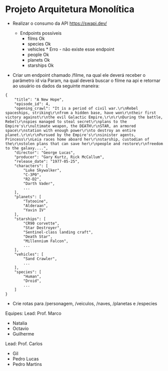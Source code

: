# Projeto Arquitetura Monolítica

- Realizar o consumo da API https://swapi.dev/
    - Endpoints possíveis
        - films Ok
        - species Ok
        - vehicles * Erro - não existe esse endpoint
        - people Ok
        - planets Ok
        - starships Ok
    
- Criar um endpoint chamado /filme, na qual ele deverá receber o parâmetro id via Param, na qual deverá buscar o filme na api e retornar ao usuário os dados da seguinte maneira:

```
{
    "title": "A New Hope",
	"episode_id": 4,
	"opening_crawl": "It is a period of civil war.\r\nRebel spaceships, striking\r\nfrom a hidden base, have won\r\ntheir first victory against\r\nthe evil Galactic Empire.\r\n\r\nDuring the battle, Rebel\r\nspies managed to steal secret\r\nplans to the Empire's\r\nultimate weapon, the DEATH\r\nSTAR, an armored space\r\nstation with enough power\r\nto destroy an entire planet.\r\n\r\nPursued by the Empire's\r\nsinister agents, Princess\r\nLeia races home aboard her\r\nstarship, custodian of the\r\nstolen plans that can save her\r\npeople and restore\r\nfreedom to the galaxy....",
	"director": "George Lucas",
	"producer": "Gary Kurtz, Rick McCallum",
	"release_date": "1977-05-25",
	"characters": [
		"Luke Skywalker",
		"C-3P0",
		"R2-D2",
		"Darth Vader",
		...
	],
	"planets": [
		"Tatooine",
		"Alderaan",
		"Yavin IV"
	],
	"starships": [
		"CR90 corvette",
		"Star Destroyer",
		"Sentinel-class landing craft",
		"Death Star",
		"Millennium Falcon",
		...
	],
	"vehicles": [
		"Sand Crawler",
		...
	],
	"species": [
		"Human",
		"Droid",
		...
	]
}
```

- Crie rotas para /personagem, /veiculos, /naves, /planetas e /especies

Equipes:
Lead: Prof. Marco
- Natalia
- Octavio
- Guilherme 

Lead: Prof. Carlos
- Gil
- Pedro Lucas
- Pedro Martins